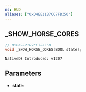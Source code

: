 ```yaml
---
ns: HUD
aliases: ["0xD4EE21B7CC7FD350"]
---
```

## _SHOW_HORSE_CORES

```c
// 0xD4EE21B7CC7FD350
void _SHOW_HORSE_CORES(BOOL state);
```

```
NativeDB Introduced: v1207
```

## Parameters
* **state**:
